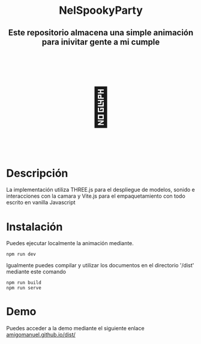 <h1 align="center">NelSpookyParty</h1>

<h2 align="center">
<p>Este repositorio almacena una simple animación para inivitar gente a mi cumple</p>
<p style="font-size: 100px">🎃</p>
</h2>

<h1>
Descripción
</h1>
<p>La implementación utiliza THREE.js para el despliegue de modelos, sonido e interacciones con la camara y Vite.js para el empaquetamiento con todo escrito en vanilla Javascript</p>

<h1>
Instalación
</h1>
<p>Puedes ejecutar localmente la animación mediante.</p>

```
npm run dev
```

Igualmente puedes compilar y utilizar los documentos en el directorio '/dist' mediante este comando

```
npm run build
npm run serve
```

<h1>Demo</h1>
Puedes acceder a la demo mediante el siguiente enlace <a href="https://amigomanuel.github.io/dist/">amigomanuel.github.io/dist/</a>
